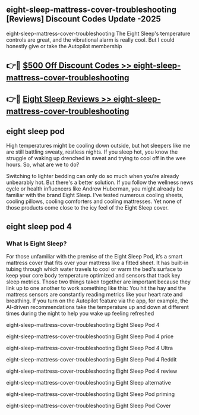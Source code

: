 ## eight-sleep-mattress-cover-troubleshooting [Reviews​] Discount Codes Update -2025

eight-sleep-mattress-cover-troubleshooting The Eight Sleep's temperature controls are great, and the vibrational alarm is really cool. But I could honestly give or take the Autopilot membership

## 👉🔴 [$500 Off Discount Codes >> eight-sleep-mattress-cover-troubleshooting](http://download.freeplayer.one?title=eight-sleep-mattress-cover-troubleshooting&ref=18-ES)

## 👉🔴 [Eight Sleep Reviews >> eight-sleep-mattress-cover-troubleshooting](http://download.freeplayer.one?title=eight-sleep-mattress-cover-troubleshooting&ref=18-ES)

## eight sleep pod

High temperatures might be cooling down outside, but hot sleepers like me are still battling sweaty, restless nights. If you sleep hot, you know the struggle of waking up drenched in sweat and trying to cool off in the wee hours. So, what are we to do?

Switching to lighter bedding can only do so much when you're already unbearably hot. But there's a better solution. If you follow the wellness news cycle or health influencers like Andrew Huberman, you might already be familiar with the brand Eight Sleep. I've tested numerous cooling sheets, cooling pillows, cooling comforters and cooling mattresses. Yet none of those products come close to the icy feel of the Eight Sleep cover.

## eight sleep pod 4

### What Is Eight Sleep?

For those unfamiliar with the premise of the Eight Sleep Pod, it’s a smart mattress cover that fits over your mattress like a fitted sheet. It has built-in tubing through which water travels to cool or warm the bed's surface to keep your core body temperature optimized and sensors that track key sleep metrics. Those two things taken together are important because they link up to one another to work something like this: You hit the hay and the mattress sensors are constantly reading metrics like your heart rate and breathing. If you turn on the Autopilot feature via the app, for example, the AI-driven recommendations take the temperature up and down at different times during the night to help you wake up feeling refreshed

eight-sleep-mattress-cover-troubleshooting Eight Sleep Pod 4

eight-sleep-mattress-cover-troubleshooting Eight Sleep Pod 4 price

eight-sleep-mattress-cover-troubleshooting Eight Sleep Pod 4 Ultra

eight-sleep-mattress-cover-troubleshooting Eight Sleep Pod 4 Reddit

eight-sleep-mattress-cover-troubleshooting Eight Sleep Pod 4 review

eight-sleep-mattress-cover-troubleshooting Eight Sleep alternative

eight-sleep-mattress-cover-troubleshooting Eight Sleep Pod priming

eight-sleep-mattress-cover-troubleshooting Eight Sleep Pod Cover